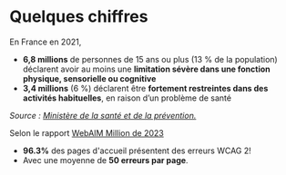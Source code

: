 <!-- .slide: class="with-code-bg-dark" -->

# Quelques chiffres

En France en 2021,

- **6,8 millions** de personnes de 15 ans ou plus (13 % de la population) déclarent avoir au moins une **limitation sévère dans une fonction physique, sensorielle ou cognitive**
- **3,4 millions** (6 %) déclarent être **fortement restreintes dans des activités habituelles**, en raison d’un problème de santé

*Source : [Ministère de la santé et de la prévention.](https://drees.solidarites-sante.gouv.fr/publications-communique-de-presse/panoramas-de-la-drees/le-handicap-en-chiffres-edition-2023)*

Selon le rapport <a href="https://webaim.org/projects/million/">WebAIM Million de 2023</a>

- **96.3%** des pages d'accueil présentent des erreurs WCAG 2!
- Avec une moyenne de **50 erreurs par page**.

